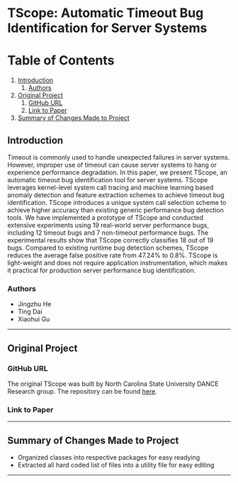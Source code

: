 # TScope: Automatic Timeout Bug Identification for Server Systems
# Table of Contents
1. [Introduction](#introduction)
   1. [Authors](#authors)
2. [Original Project](#original-project)
   1. [GitHub URL](#github-url)
   2. [Link to Paper](#link-to-paper)
3. [Summary of Changes Made to Project](#summary-of-changes-made-to-project)

## Introduction
Timeout is commonly used to handle unexpected failures in server systems. 
However, improper use of timeout can cause server systems to hang or experience 
performance degradation. In this paper, we present TScope, an automatic timeout 
bug identification tool for server systems. TScope leverages kernel-level system 
call tracing and machine learning based anomaly detection and feature extraction 
schemes to achieve timeout bug identification. TScope introduces a unique system 
call selection scheme to achieve higher accuracy than existing generic performance 
bug detection tools. We have implemented a prototype of TScope and conducted 
extensive experiments using 19 real-world server performance bugs, including 12 
timeout bugs and 7 non-timeout performance bugs. The experimental results show 
that TScope correctly classifies 18 out of 19 bugs. Compared to existing runtime 
bug detection schemes, TScope reduces the average false positive rate from 
47.24% to 0.8%. TScope is light-weight and does not require application 
instrumentation, which makes it practical for production server performance 
bug identification.

### Authors

- Jingzhu He 
- Ting Dai 
- Xiaohui Gu
---
## Original Project
### GitHub URL
The original TScope was built by North Carolina State University DANCE Research group.
The repository can be found [here](https://github.com/NCSU-DANCE-Research-Group/TScope).
### Link to Paper

----
## Summary of Changes Made to Project
- Organized classes into respective packages for easy readying
- Extracted all hard coded list of files into a utility file for easy editing
----